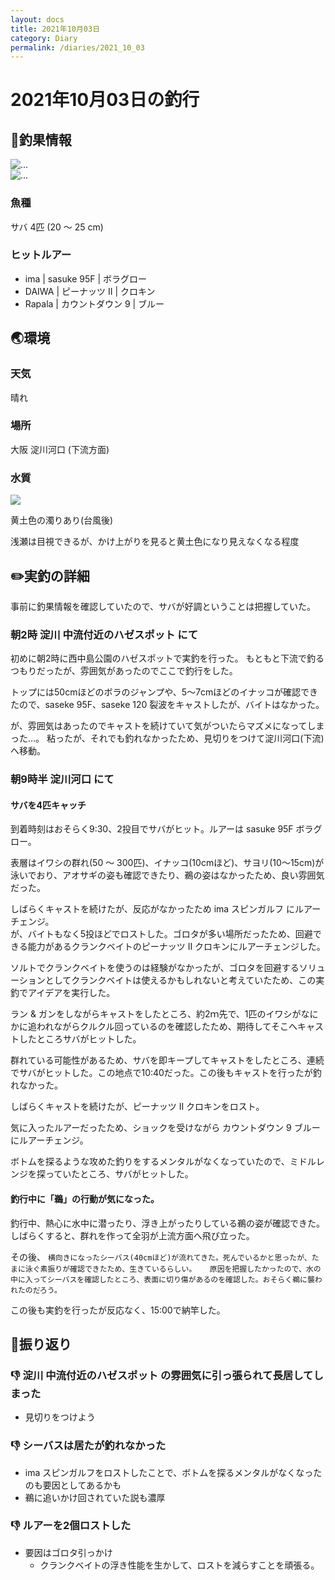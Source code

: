 ```yaml
---
layout: docs
title: 2021年10月03日
category: Diary
permalink: /diaries/2021_10_03
---
```

# 2021年10月03日の釣行

## 📙釣果情報

<div class="container">
    <div class="row">
        <div class="col-lg-6 col-sm-12 mb-5">
        <div class="card w-100" style="width: 18rem;">
            <img src="/images/picture/2021_10_03_1.jpg" class="card-img-top" alt="...">
        </div>
        </div>
        <div class="col-lg-6 col-sm-12">
        <div class="card w-100" style="width: 18rem;">
            <img src="/images/picture/2021_10_03_2.jpg" class="card-img-top" alt="...">
        </div>
        </div>
    </div>
</div>

### 魚種
サバ 4匹 (20 〜 25 cm)

### ヒットルアー

- ima | sasuke 95F | ボラグロー
- DAIWA | ピーナッツ Ⅱ | クロキン
- Rapala | カウントダウン 9 | ブルー

## 🌏環境

### 天気
晴れ

### 場所

大阪 淀川河口 (下流方面)

### 水質

<div class="mb-5"><img src="/images/picture/2021_10_03_3.jpg" class="w-50"></div>

黄土色の濁りあり(台風後)

浅瀬は目視できるが、かけ上がりを見ると黄土色になり見えなくなる程度

## ✏️実釣の詳細

事前に釣果情報を確認していたので、サバが好調ということは把握していた。

### 朝2時 淀川 中流付近のハゼスポット にて

初めに朝2時に西中島公園のハゼスポットで実釣を行った。
もともと下流で釣るつもりだったが、雰囲気があったのでここで釣行をした。

トップには50cmほどのボラのジャンプや、5〜7cmほどのイナッコが確認できたので、saseke 95F、saseke 120 裂波をキャストしたが、バイトはなかった。

が、雰囲気はあったのでキャストを続けていて気がついたらマズメになってしまった…。
粘ったが、それでも釣れなかったため、見切りをつけて淀川河口(下流)へ移動。

### 朝9時半 淀川河口 にて

#### サバを4匹キャッチ

到着時刻はおそらく9:30、2投目でサバがヒット。ルアーは sasuke 95F ボラグロー。

表層はイワシの群れ(50 〜 300匹)、イナッコ(10cmほど)、サヨリ(10〜15cm)が泳いでおり、アオサギの姿も確認できたり、鵜の姿はなかったため、良い雰囲気だった。

しばらくキャストを続けたが、反応がなかったため ima スピンガルフ にルアーチェンジ。  
が、バイトもなく5投ほどでロストした。ゴロタが多い場所だったため、回避できる能力があるクランクベイトのピーナッツ Ⅱ クロキンにルアーチェンジした。

ソルトでクランクベイトを使うのは経験がなかったが、ゴロタを回避するソリューションとしてクランクベイトは使えるかもしれないと考えていたため、この実釣でアイデアを実行した。

ラン & ガンをしながらキャストをしたところ、約2ｍ先で、1匹のイワシがなにかに追われながらクルクル回っているのを確認したため、期待してそこへキャストしたところサバがヒットした。

群れている可能性があるため、サバを即キープしてキャストをしたところ、連続でサバがヒットした。この地点で10:40だった。この後もキャストを行ったが釣れなかった。

しばらくキャストを続けたが、ピーナッツ Ⅱ クロキンをロスト。

気に入ったルアーだったため、ショックを受けながら カウントダウン 9 ブルー にルアーチェンジ。

ボトムを探るような攻めた釣りをするメンタルがなくなっていたので、ミドルレンジを探っていたところ、サバがヒットした。

#### 釣行中に「鵜」の行動が気になった。

釣行中、熱心に水中に潜ったり、浮き上がったりしている鵜の姿が確認できた。
しばらくすると、群れを作って全羽が上流方面へ飛び立った。

その後、 `横向きになったシーバス(40cmほど)が流れてきた。死んでいるかと思ったが、たまに泳ぐ素振りが確認できたため、生きているらしい。  
原因を把握したかったので、水の中に入ってシーバスを確認したところ、表面に切り傷があるのを確認した。おそらく鵜に襲われたのだろう。` 

この後も実釣を行ったが反応なく、15:00で納竿した。

## 💁振り返り

### 👎 淀川 中流付近のハゼスポット の雰囲気に引っ張られて長居してしまった

- 見切りをつけよう

### 👎 シーバスは居たが釣れなかった

- ima スピンガルフをロストしたことで、ボトムを探るメンタルがなくなったのも要因としてあるかも
- 鵜に追いかけ回されていた説も濃厚

### 👎 ルアーを2個ロストした

- 要因はゴロタ引っかけ
  - クランクベイトの浮き性能を生かして、ロストを減らすことを頑張る。